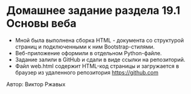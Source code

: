 # Домашнее задание раздела 19.1 Основы веба

 - Мной была выполнена сборка HTML - документа со структурой страниц и подключенными к ним Bootstrap-стилями.
 - Веб-приложение оформили в отдельном Python-файле.
 - Задание залили в GitHub и сдали в виде ссылки на репозиторий.
 - Файл web.html содержит HTML-код страницы и загружается в браузер из удаленного репозитория https://github.com

Автор: Виктор Ржавых